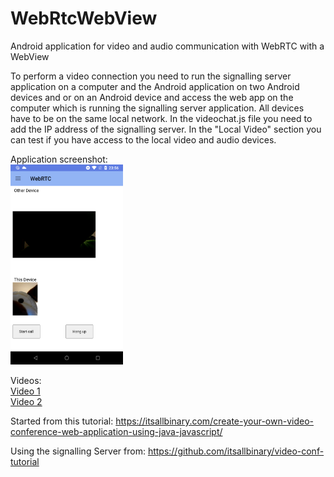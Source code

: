 # WebRtcWebView
Android application for video and audio communication with WebRTC with a WebView

To perform a video connection you need to run the signalling server application on a computer and the Android application on two Android devices and or on an Android device and access the web app on the computer which is running the signalling server application.
All devices have to be on the same local network.
In the videochat.js file you need to add the IP address of the signalling server.
In the "Local Video" section you can test if you have access to the local video and audio devices.

Application screenshot:</br>
<img src="webrtcwebview.png"  alt="Application screenshot"  width="180"  height="320">

Videos:</br>
<a href="https://youtube.com/shorts/rvfvUFZykEc?feature=share">Video 1<a/></br>
<a href="https://youtube.com/shorts/iH1XyszlsqA?feature=share">Video 2<a/></br>

Started from this tutorial:
<a href="https://itsallbinary.com/create-your-own-video-conference-web-application-using-java-javascript/">https://itsallbinary.com/create-your-own-video-conference-web-application-using-java-javascript/</a>

Using the signalling Server from:
<a href="https://github.com/itsallbinary/video-conf-tutorial">https://github.com/itsallbinary/video-conf-tutorial</a>